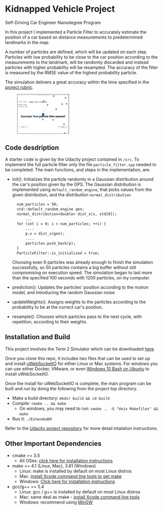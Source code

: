 # Kidnapped Vehicle Project

Self-Driving Car Engineer Nanodegree Program

In this project I implemented a Particle Filter to accurately estimate the position of a car based on distance measurements to predetermined landmarks in the map. 

A number of particles are defined, which will be updated on each step. Particles with low probability to be close to the car position according to the measurements to the landmark, will be randomly discarded and instead particles with higher probability will be resampled. The accuracy of the filter is measured by the RMSE value of the highest probability particle.

The simulation delivers a great accuracy within the time specified in the [project rubric](https://review.udacity.com/#!/rubrics/1965/view).

<figure>
	<img src="./final_screenshot.png" width="40%" height="40%" />
</figure>

## Code desdription

A starter code is given by the Udacity project contained in `/src`. To implement the full particle filter only the file `particle_filter.cpp` needed to be completed. The main functions, and steps in the implementation, are:

- init(): Initializes the particle randomly in a Gaussian distribution around the car's position given by the GPS.
The Gaussian distribution is implemented using `default_random_engine`, that picks values from the given distribution, and the distribution `normal_distribution`

		num_particles = 50;
		std::default_random_engine gen;
		normal_distribution<double> dist_x(x, std[0]);
		  	...
		for (int i = 0; i < num_particles; ++i) {
			....
			p.x = dist_x(gen);
			....
			particles.push_back(p);
		}
		ParticleFilter::is_initialized = true;

	Choosing	 even 9 particles was already enough to finish the simulation successfully, so 50 particles contains a big buffer without still compromising on execution speed. The simulation began to last more than the specified 100 seconds with 1200 particles, on my computer.

- prediction(): Updates the particles' position according to the motion model, and introducing the random Gaussian noise.
- updateWeights(): Assigns weights to the particles according to the probability to be at the correct car's position.
- resample(): Chooses which particles pass to the next cycle, with repetition, according to their weights.






## Installation and Build

This project involves the Term 2 Simulator which can be downloaded [here](https://github.com/udacity/self-driving-car-sim/releases).

Once you clone this repo, it includes two files that can be used to set up and install [uWebSocketIO](https://github.com/uWebSockets/uWebSockets) for either Linux or Mac systems. For windows you can use either Docker, VMware, or even [Windows 10 Bash on Ubuntu](https://www.howtogeek.com/249966/how-to-install-and-use-the-linux-bash-shell-on-windows-10/) to install uWebSocketIO. 

Once the install for uWebSocketIO is complete, the main program can be built and run by doing the following from the project top directory.

- Make a build directory: `mkdir build && cd build`
- Compile: `cmake .. && make` 
   * On windows, you may need to run: `cmake .. -G "Unix Makefiles" && make`
- Run it: `./ExtendedKF `

Refer to the [Udacity project repository](https://github.com/udacity/CarND-Extended-Kalman-Filter-Project) for more detail intalation instructions.

## Other Important Dependencies

* cmake >= 3.5
  * All OSes: [click here for installation instructions](https://cmake.org/install/)
* make >= 4.1 (Linux, Mac), 3.81 (Windows)
  * Linux: make is installed by default on most Linux distros
  * Mac: [install Xcode command line tools to get make](https://developer.apple.com/xcode/features/)
  * Windows: [Click here for installation instructions](http://gnuwin32.sourceforge.net/packages/make.htm)
* gcc/g++ >= 5.4
  * Linux: gcc / g++ is installed by default on most Linux distros
  * Mac: same deal as make - [install Xcode command line tools](https://developer.apple.com/xcode/features/)
  * Windows: recommend using [MinGW](http://www.mingw.org/)
